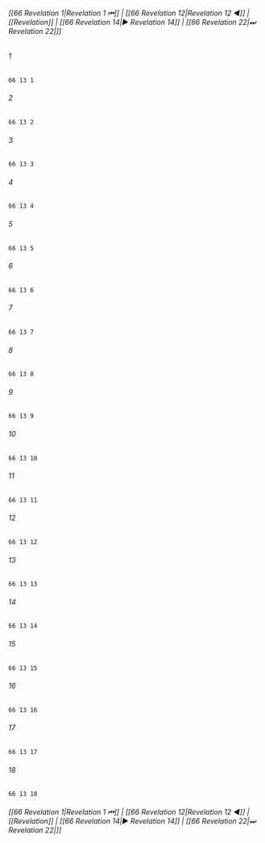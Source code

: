
###### [[66 Revelation 1|Revelation 1 ⏮]] | [[66 Revelation 12|Revelation 12 ◀]] | [[Revelation]] | [[66 Revelation 14|▶ Revelation 14]] | [[66 Revelation 22|⏭ Revelation 22|]]

###### 1
``` verse
66 13 1 
```
###### 2
``` verse
66 13 2 
```
###### 3
``` verse
66 13 3 
```
###### 4
``` verse
66 13 4 
```
###### 5
``` verse
66 13 5 
```
###### 6
``` verse
66 13 6 
```
###### 7
``` verse
66 13 7 
```
###### 8
``` verse
66 13 8 
```
###### 9
``` verse
66 13 9 
```
###### 10
``` verse
66 13 10 
```
###### 11
``` verse
66 13 11 
```
###### 12
``` verse
66 13 12 
```
###### 13
``` verse
66 13 13 
```
###### 14
``` verse
66 13 14 
```
###### 15
``` verse
66 13 15 
```
###### 16
``` verse
66 13 16 
```
###### 17
``` verse
66 13 17 
```
###### 18
``` verse
66 13 18 
```

###### [[66 Revelation 1|Revelation 1 ⏮]] | [[66 Revelation 12|Revelation 12 ◀]] | [[Revelation]] | [[66 Revelation 14|▶ Revelation 14]] | [[66 Revelation 22|⏭ Revelation 22|]]

